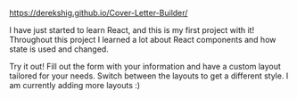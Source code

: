 https://derekshig.github.io/Cover-Letter-Builder/

I have just started to learn React, and this is my first project with it! Throughout this project I learned a lot about React components and how state is used and changed.

Try it out! Fill out the form with your information and have a custom layout tailored for your needs. Switch between the layouts to get a different style. I am currently adding more layouts :)
